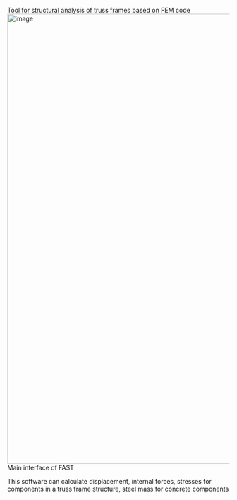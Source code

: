 Tool for structural analysis of truss frames based on FEM code
<img width="1920" height="1018" alt="image" src="https://github.com/user-attachments/assets/8ca30c99-1954-4ee0-8bbc-2a22991a0840" />
Main interface of FAST

This software can calculate displacement, internal forces, stresses for components in a truss frame structure, steel mass for concrete components
